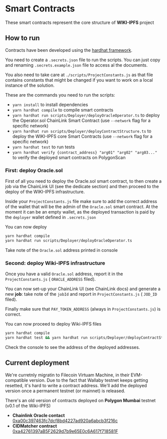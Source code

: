 # Smart Contracts

These smart contracts represent the core structure of **WIKI-IPFS** project

## How to run

Contracts have been developed using the [hardhat framework](https://hardhat.org/). 

You need to create a `.secrets.json` file to run the scripts. You can just copy and renaming `.secrets.example.json` file to access al the documents.

You also need to take care at `./scripts/ProjectConstants.js` as that file contains constants that might be changed
if you want to work on a local instance of the solution.

These are the commands you need to run the scripts:
* `yarn install` to install dependencies
* `yarn hardhat compile` to compile smart contracts
* `yarn hardhat run scripts/Deployer/deployOracleOperator.ts` to deploy the Operator.sol ChainLink Smart Contract (use `--network` flag for a specific network)
* `yarn hardhat run scripts/Deployer/deployContractStructure.ts` to deploy the WIKI-IPFS core Smart Contracts (use `--network` flag for a specific network)
* `yarn hardhat test` to run tests
* `yarn hardhat verify {contract_address} "arg01" "arg02" "arg03..."` to verify the deployed smart contracts on PolygonScan

### First: deploy Oracle.sol

First of all you need to deploy the Oracle.sol smart contract, to then create a job via the ChainLink UI (see the 
dedicate section) and then proceed to the deploy of the WIKI-IPFS infrastructure.

Inside your `ProjectConstants.js` file make sure to add the correct address of the wallet that will be the 
admin of the `Oracle.sol` smart contract. At the moment it can be an empty wallet, as the deployed
transaction is paid by the `deployer` wallet defined in `.secrets.json`

You can now deploy

```bash
yarn hardhat compile
yarn hardhat run scripts/Deployer/deployOracleOperator.ts
```

Take note of the `Oracle.sol` address printed in console

### Second: deploy Wiki-IPFS infrastructure

Once you have a valid `Oracle.sol` address, report it in the `ProjectConstants.js` ( `ORACLE_ADDRESS` filed).

You can now set-up your ChainLink UI (see ChainLink docs) and generate a new **job**: take note of the `jobId` and 
report in `ProjectConstants.js` ( `JOD_ID` filed).

Finally make sure that `PAY_TOKEN_ADDRESS` (always in `ProjectConstants.js`) is correct.

You can now proceed to deploy Wiki-IPFS files

```bash
yarn hardhat compile
yarn hardhat test && yarn hardhat run scripts/Deployer/deployContractStructure.ts
```

Check the console to see the address of the deployed addresses.


## Current deployment

We're curretnly migratin to Filecoin Virtuam Machine, in their EVM-compatible version. Due to the fact that Wallaby 
testnet keeps getting resetted, it's hard to write a contract address. We'll add the deployed version once a 
permanent testnet (or mainnet) is released.

There's an old version of contracts deployed on **Polygon Mumbai** testnet (v0.1 of the Wiki-IPFS)

* **Chainlink Oracle contact** [0xa00c397463fc7dcf8bd4227ad920a6abcb3f216c](https://mumbai.polygonscan.com/address/0xa00c397463fc7dcf8bd4227ad920a6abcb3f216c)
* **CIDMatcher contract** [0xa42761397aB5F2629d7b9e65E0c6A617f718581F](https://mumbai.polygonscan.com/address/0xa42761397aB5F2629d7b9e65E0c6A617f718581F)
